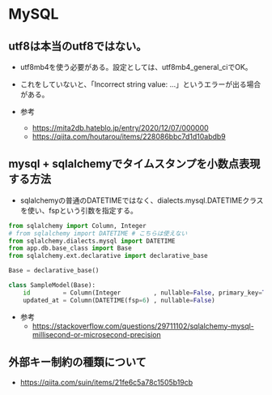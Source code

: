 # MySQL

## utf8は本当のutf8ではない。

- utf8mb4を使う必要がある。設定としては、utf8mb4_general_ciでOK。

- これをしていないと、「Incorrect string value: ...」というエラーが出る場合がある。

- 参考
  - https://mita2db.hateblo.jp/entry/2020/12/07/000000
  - https://qiita.com/houtarou/items/228086bbc7d1d10abdb9

## mysql + sqlalchemyでタイムスタンプを小数点表現する方法

- sqlalchemyの普通のDATETIMEではなく、dialects.mysql.DATETIMEクラスを使い、fspという引数を指定する。
```python
from sqlalchemy import Column, Integer
# from sqlalchemy import DATETIME # こちらは使えない
from sqlalchemy.dialects.mysql import DATETIME
from app.db.base_class import Base
from sqlalchemy.ext.declarative import declarative_base

Base = declarative_base()

class SampleModel(Base):
    id         = Column(Integer         , nullable=False, primary_key=True, autoincrement=True)
    updated_at = Column(DATETIME(fsp=6) , nullable=False)
```

- 参考
  - https://stackoverflow.com/questions/29711102/sqlalchemy-mysql-millisecond-or-microsecond-precision

## 外部キー制約の種類について

- https://qiita.com/suin/items/21fe6c5a78c1505b19cb